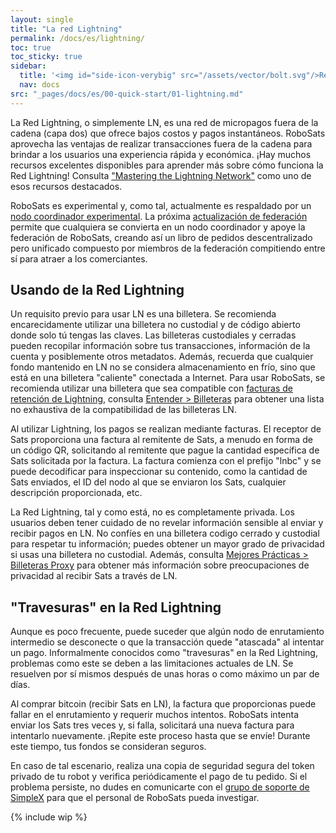```yaml
---
layout: single
title: "La red Lightning"
permalink: /docs/es/lightning/
toc: true
toc_sticky: true
sidebar:
  title: '<img id="side-icon-verybig" src="/assets/vector/bolt.svg"/>Red Lightning'
  nav: docs
src: "_pages/docs/es/00-quick-start/01-lightning.md"
---
```


La Red Lightning, o simplemente LN, es una red de micropagos fuera de la cadena (capa dos) que ofrece bajos costos y pagos instantáneos. RoboSats aprovecha las ventajas de realizar transacciones fuera de la cadena para brindar a los usuarios una experiencia rápida y económica. ¡Hay muchos recursos excelentes disponibles para aprender más sobre cómo funciona la Red Lightning! Consulta ["Mastering the Lightning Network"](https://github.com/lnbook/lnbook) como uno de esos recursos destacados.

RoboSats es experimental y, como tal, actualmente es respaldado por un [nodo coordinador experimental](https://amboss.space/node/{{site.robosats.node_id}}). La próxima [actualización de federación](https://github.com/RoboSats/robosats/pull/601) permite que cualquiera se convierta en un nodo coordinador y apoye la federación de RoboSats, creando así un libro de pedidos descentralizado pero unificado compuesto por miembros de la federación compitiendo entre sí para atraer a los comerciantes.

## **Usando de la Red Lightning**

Un requisito previo para usar LN es una billetera. Se recomienda encarecidamente utilizar una billetera no custodial y de código abierto donde solo tú tengas las claves. Las billeteras custodiales y cerradas pueden recopilar información sobre tus transacciones, información de la cuenta y posiblemente otros metadatos. Además, recuerda que cualquier fondo mantenido en LN no se considera almacenamiento en frío, sino que está en una billetera "caliente" conectada a Internet. Para usar RoboSats, se recomienda utilizar una billetera que sea compatible con [facturas de retención de Lightning](/docs/es/escrow/#what-is-a-hold-invoice), consulta [Entender > Billeteras](/docs/es/wallets/) para obtener una lista no exhaustiva de la compatibilidad de las billeteras LN.

Al utilizar Lightning, los pagos se realizan mediante facturas. El receptor de Sats proporciona una factura al remitente de Sats, a menudo en forma de un código QR, solicitando al remitente que pague la cantidad específica de Sats solicitada por la factura. La factura comienza con el prefijo "lnbc" y se puede decodificar para inspeccionar su contenido, como la cantidad de Sats enviados, el ID del nodo al que se enviaron los Sats, cualquier descripción proporcionada, etc.

La Red Lightning, tal y como está, no es completamente privada. Los usuarios deben tener cuidado de no revelar información sensible al enviar y recibir pagos en LN. No confíes en una billetera codigo cerrado y custodial para respetar tu información; puedes obtener un mayor grado de privacidad si usas una billetera no custodial. Además, consulta [Mejores Prácticas > Billeteras Proxy](/docs/es/proxy-wallets/) para obtener más información sobre preocupaciones de privacidad al recibir Sats a través de LN.

## **"Travesuras" en la Red Lightning**

Aunque es poco frecuente, puede suceder que algún nodo de enrutamiento intermedio se desconecte o que la transacción quede "atascada" al intentar un pago. Informalmente conocidos como "travesuras" en la Red Lightning, problemas como este se deben a las limitaciones actuales de LN. Se resuelven por sí mismos después de unas horas o como máximo un par de días.

Al comprar bitcoin (recibir Sats en LN), la factura que proporcionas puede fallar en el enrutamiento y requerir muchos intentos. RoboSats intenta enviar los Sats tres veces y, si falla, solicitará una nueva factura para intentarlo nuevamente. ¡Repite este proceso hasta que se envíe! Durante este tiempo, tus fondos se consideran seguros.

En caso de tal escenario, realiza una copia de seguridad segura del token privado de tu robot y verifica periódicamente el pago de tu pedido. Si el problema persiste, no dudes en comunicarte con el [grupo de soporte de SimpleX](/contribute/code/#communication-channels) para que el personal de RoboSats pueda investigar.


{% include wip %}
